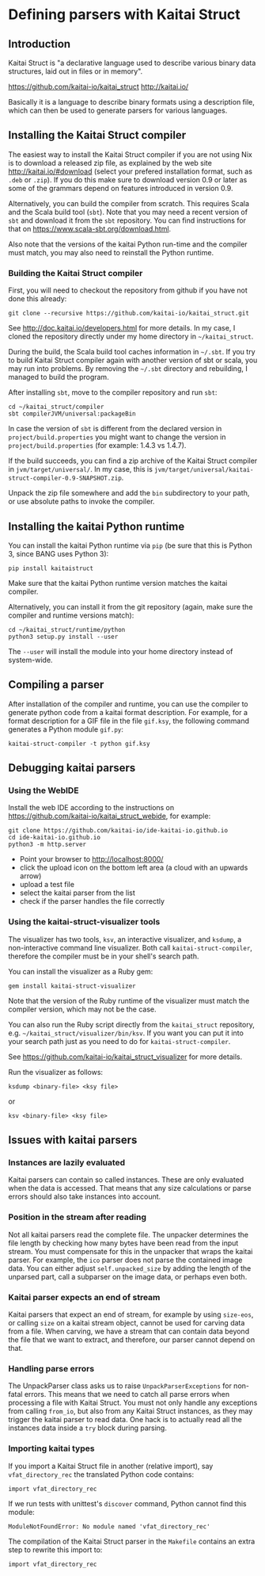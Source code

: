 # Defining parsers with Kaitai Struct

## Introduction

Kaitai Struct is "a declarative language used to describe various binary data
structures, laid out in files or in memory".

<https://github.com/kaitai-io/kaitai_struct>
<http://kaitai.io/>

Basically it is a language to describe binary formats using a description file,
which can then be used to generate parsers for various languages.

## Installing the Kaitai Struct compiler

The easiest way to install the Kaitai Struct compiler if you are not using Nix
is to download a released zip file, as explained by the web site
<http://kaitai.io/#download> (select your prefered installation format, such as
`.deb` or `.zip`). If you do this make sure to download version 0.9 or later as
some of the grammars depend on features introduced in version 0.9.

Alternatively, you can build the compiler from scratch. This requires Scala and
the Scala build tool (`sbt`). Note that you may need a recent version of `sbt`
and download it from the `sbt` repository. You can find instructions for that
on <https://www.scala-sbt.org/download.html>.

Also note that the versions of the kaitai Python run-time and the compiler must
match, you may also need to reinstall the Python runtime.

### Building the Kaitai Struct compiler

First, you will need to checkout the repository from github if you have not done
this already:

```
git clone --recursive https://github.com/kaitai-io/kaitai_struct.git
```

See <http://doc.kaitai.io/developers.html> for more details. In my case, I
cloned the repository directly under my home directory in `~/kaitai_struct`.

During the build, the Scala build tool caches information in `~/.sbt`. If you
try to build Kaitai Struct compiler again with another version of sbt or scala,
you may run into problems. By removing the `~/.sbt` directory and rebuilding,
I managed to build the program.

After installing `sbt`, move to the compiler repository and run `sbt`:

```
cd ~/kaitai_struct/compiler
sbt compilerJVM/universal:packageBin
```

In case the version of `sbt` is different from the declared version in
`project/build.properties` you might want to change the version in
`project/build.properties` (for example: 1.4.3 vs 1.4.7).

If the build succeeds, you can find a zip archive of the Kaitai Struct compiler
in `jvm/target/universal/`. In my case, this is
`jvm/target/universal/kaitai-struct-compiler-0.9-SNAPSHOT.zip`.

Unpack the zip file somewhere and add the `bin` subdirectory to your path, or
use absolute paths to invoke the compiler.

## Installing the kaitai Python runtime

You can install the kaitai Python runtime via `pip` (be sure that this is
Python 3, since BANG uses Python 3):

```
pip install kaitaistruct
```

Make sure that the kaitai Python runtime version matches the kaitai compiler.

Alternatively, you can install it from the git repository (again, make sure
the compiler and runtime versions match):

```
cd ~/kaitai_struct/runtime/python
python3 setup.py install --user
```

The `--user` will install the module into your home directory instead of
system-wide.

## Compiling a parser

After installation of the compiler and runtime, you can use the compiler to
generate python code from a kaitai format description. For example, for a
format description for a GIF file in the file `gif.ksy`, the following
command generates a Python module `gif.py`:

```
kaitai-struct-compiler -t python gif.ksy 
```

## Debugging kaitai parsers

### Using the WebIDE

Install the web IDE according to the instructions on
<https://github.com/kaitai-io/kaitai_struct_webide>, for example:

```
git clone https://github.com/kaitai-io/ide-kaitai-io.github.io
cd ide-kaitai-io.github.io
python3 -m http.server
```

* Point your browser to <http://localhost:8000/>
* click the upload icon on the bottom left area (a cloud with an upwards arrow)
* upload a test file
* select the kaitai parser from the list
* check if the parser handles the file correctly

### Using the kaitai-struct-visualizer tools

The visualizer has two tools, `ksv`, an interactive visualizer, and `ksdump`,
a non-interactive command line visualizer. Both call `kaitai-struct-compiler`,
therefore the compiler must be in your shell's search path.

You can install the visualizer as a Ruby gem:

```
gem install kaitai-struct-visualizer
```

Note that the version of the Ruby runtime of the visualizer must match the
compiler version, which may not be the case.

You can also run the Ruby script directly from the `kaitai_struct` repository,
e.g.  `~/kaitai_struct/visualizer/bin/ksv`. If you want you can put it into
your search path just as you need to do for `kaitai-struct-compiler`.

See <https://github.com/kaitai-io/kaitai_struct_visualizer> for more details.

Run the visualizer as follows:

```
ksdump <binary-file> <ksy file>
```

or

```
ksv <binary-file> <ksy file>
```

## Issues with kaitai parsers

### Instances are lazily evaluated

Kaitai parsers can contain so called instances. These are only evaluated when
the data is accessed. That means that any size calculations or parse errors
should also take instances into account.

### Position in the stream after reading

Not all kaitai parsers read the complete file. The unpacker determines the
file length by checking how many bytes have been read from the input stream.
You must compensate for this in the unpacker that wraps the kaitai parser.
For example, the `ico` parser does not parse the contained image data. You
can either adjust `self.unpacked_size` by adding the length of the unparsed
part, call a subparser on the image data, or perhaps even both.

### Kaitai parser expects an end of stream

Kaitai parsers that expect an end of stream, for example by using `size-eos`,
or calling `size` on a kaitai stream object, cannot be used for carving data
from a file. When carving, we have a stream that can contain data beyond the
file that we want to extract, and therefore, our parser cannot depend on that.

### Handling parse errors

The UnpackParser class asks us to raise `UnpackParserExceptions` for non-fatal
errors. This means that we need to catch all parse errors when processing a
file with Kaitai Struct. You must not only handle any exceptions from calling
`from_io`, but also from any Kaitai Struct instances, as they may trigger the
kaitai parser to read data. One hack is to actually read all the instances
data inside a `try` block during parsing.

### Importing kaitai types

If you import a Kaitai Struct file in another (relative import), say
`vfat_directory_rec` the translated Python code contains:

```
import vfat_directory_rec
```

If we run tests with unittest's `discover` command, Python cannot find this
module:

```
ModuleNotFoundError: No module named 'vfat_directory_rec'
```

The compilation of the Kaitai Struct parser in the `Makefile` contains an
extra step to rewrite this import to:

```
import vfat_directory_rec
```

